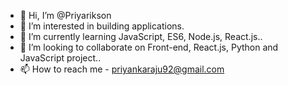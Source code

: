 - 👋 Hi, I’m @Priyarikson
- 👀 I’m interested in building applications.
- 🌱 I’m currently learning JavaScript, ES6, Node.js, React.js..
- 💞️ I’m looking to collaborate on Front-end, React.js, Python and JavaScript project..
- 📫 How to reach me - priyankaraju92@gmail.com

<!---
Priyarikson/Priyarikson is a ✨ special ✨ repository because its `README.md` (this file) appears on your GitHub profile.
You can click the Preview link to take a look at your changes.
--->
